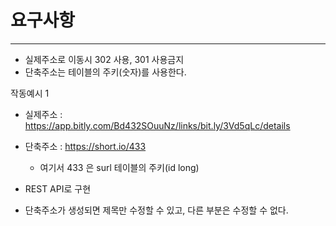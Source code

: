 # 요구사항

---
- 실제주소로 이동시 302 사용, 301 사용금지
- 단축주소는 테이블의 주키(숫자)를 사용한다.

작동예시 1
- 실제주소 : https://app.bitly.com/Bd432SOuuNz/links/bit.ly/3Vd5qLc/details
- 단축주소 : https://short.io/433
  - 여기서 433 은 surl 테이블의 주키(id long)

- REST API로 구현
- 단축주소가 생성되면 제목만 수정할 수 있고, 다른 부분은 수정할 수 없다.